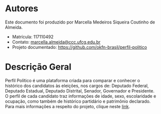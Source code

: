 # Autores

Este documento foi produzido por Marcella Medeiros Siqueira Coutinho de Almeida.

- Matrícula: 117110492
- Contato: marcella.almeida@ccc.ufcg.edu.br
- Projeto documentado: https://github.com/okfn-brasil/perfil-politico

# Descrição Geral
Perfil Político é uma plataforma criada para comparar e conhecer o histórico dos candidatos às eleições, nos cargos de: Deputado Federal, Deputado Estadual, Deputado Distrital, Senador, Governador e Presidente. O perfil de cada candidato traz informações de idade, sexo, escolaridade e ocupação, como também de histórico partidário e patrimônio declarado. Para mais informações a respeito do projeto, clique neste [link](https://perfilpolitico.serenata.ai/sobre.html).